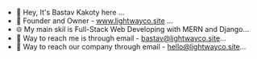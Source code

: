 - 👋 Hey, It's Bastav Kakoty here ...
- 🤵 Founder and Owner - www.lightwayco.site ...
- 🌐 My main skil is Full-Stack Web Developing with MERN and Django...
- 📧 Way to reach me is through email - bastav@lightwayco.site...
- 📧 Way to reach our company through email - hello@lightwayco.site...

<!---
bk17Git/bk17Git is a ✨ special ✨ repository because its `README.md` (this file) appears on your GitHub profile.
You can click the Preview link to take a look at your changes.
--->

